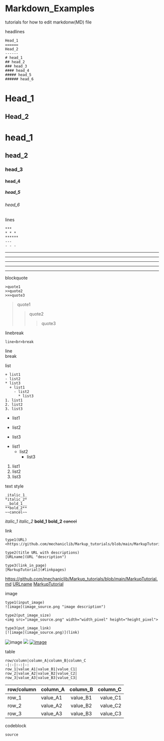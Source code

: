 # Markdown_Examples
tutorials for how to edit markdonw(MD) file

headlines
```
Head_1
======
Head_2
------
# head_1
## head_2
### head_3
#### head_4
##### head_5
###### head_6
```
Head_1
======
Head_2
------
# head_1
## head_2
### head_3
#### head_4
##### head_5
###### head_6



lines
```
***
* * *
******
---
- - -

```
***
* * *
******
---
- - -



blockquote
```
>quote1
>>quote2
>>>quote3
```
>quote1
>>quote2
>>>quote3



linebreak
```
line<br>break
```
line<br>break



list
```
+ list1
- list2
* list3
  + list1
    - list2
      * list3
1. list1
2. list2
3. list3

```
+ list1
- list2
* list3
+ list1
  - list2
    * list3
1. list1
2. list2
3. list3



text style
```
_italic_1_
*italic_2*
__bold_1__
**bold_2**
~~cancel~~
```
_italic_1_
*italic_2*
__bold_1__
**bold_2**
~~cancel~~



link
```
type1(URL)
<https://github.com/mechaniclib/Markup_tutorials/blob/main/MarkupTutorial.md>

type2(title URL with descriptions)
[URLname](URL "description")

type3(link_in_page)
[MarkupTutorial](#linkpages)
```
<https://github.com/mechaniclib/Markup_tutorials/blob/main/MarkupTutorial.md>
[URLname](URL "description")
[MarkupTutorial](#linkpages)



image
```
type1(input_image)
![image](image_source.png "image description")

type2(put_image_size)
<img src="image_source.png" width="width_pixel" height="height_pixel">

type3(put_image_link)
[![image](image_source.png)](link)
```  
![image](image_source.png "image description")
<img src="image_source.png" width="width_pixel" height="height_pixel">
[![image](image_source.png)](link)



table
```
row/column|column_A|column_B|column_C
-|:-|:-:|-:
row_1|value_A1|value_B1|value_C1|
row_2|value_A2|value_B2|value_C2|
row_3|value_A3|value_B3|value_C3|
```  
row/column|column_A|column_B|column_C
-|:-|:-:|-:
row_1|value_A1|value_B1|value_C1|
row_2|value_A2|value_B2|value_C2|
row_3|value_A3|value_B3|value_C3|



codeblock
```language
source
```
